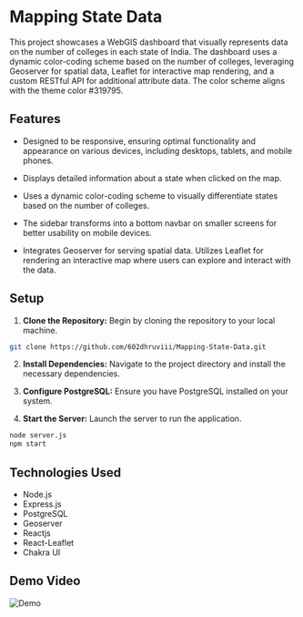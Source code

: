 # Mapping State Data

This project showcases a WebGIS dashboard that visually represents data on the number of colleges in each state of India. The dashboard uses a dynamic color-coding scheme based on the number of colleges, leveraging Geoserver for spatial data, Leaflet for interactive map rendering, and a custom RESTful API for additional attribute data. The color scheme aligns with the theme color #319795.

## Features

- Designed to be responsive, ensuring optimal functionality and appearance on various devices, including desktops, tablets, and mobile phones.

- Displays detailed information about a state when clicked on the map.

- Uses a dynamic color-coding scheme to visually differentiate states based on the number of colleges.

- The sidebar transforms into a bottom navbar on smaller screens for better usability on mobile devices.

- Integrates Geoserver for serving spatial data. Utilizes Leaflet for rendering an interactive map where users can explore and interact with the data.

## Setup

1. **Clone the Repository:** Begin by cloning the repository to your local machine.
```bash
git clone https://github.com/602dhruviii/Mapping-State-Data.git
```

2. **Install Dependencies:** Navigate to the project directory and install the necessary dependencies.

3. **Configure PostgreSQL:** Ensure you have PostgreSQL installed on your system.

4. **Start the Server:** Launch the server to run the application.

```bash 
node server.js 
npm start
```

## Technologies Used

- Node.js
- Express.js
- PostgreSQL
- Geoserver
- Reactjs
- React-Leaflet
- Chakra UI 

## Demo Video
![Demo](./video.gif)

